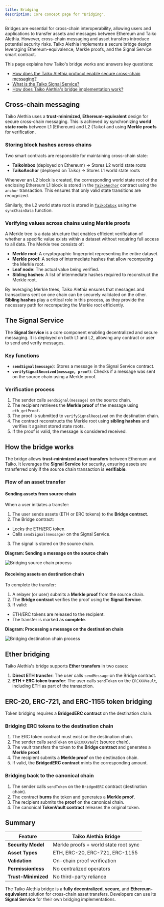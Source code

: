 ```yaml
---
title: Bridging
description: Core concept page for "Bridging".
---
```


Bridges are essential for cross-chain interoperability, allowing users and applications to transfer assets and messages between Ethereum and Taiko Alethia. However, cross-chain messaging and asset transfers introduce potential security risks. Taiko Alethia implements a secure bridge design leveraging Ethereum-equivalence, Merkle proofs, and the Signal Service smart contract.

This page explains how Taiko's bridge works and answers key questions:

- [How does the Taiko Alethia protocol enable secure cross-chain messaging?](#cross-chain-messaging)
- [What is the Taiko Signal Service?](#the-signal-service)
- [How does Taiko Alethia's bridge implementation work?](#how-the-bridge-works)

## Cross-chain messaging

Taiko Alethia uses a **trust-minimized**, **Ethereum-equivalent** design for secure cross-chain messaging. This is achieved by synchronizing **world state roots** between L1 (Ethereum) and L2 (Taiko) and using **Merkle proofs** for verification.

### Storing block hashes across chains

Two smart contracts are responsible for maintaining cross-chain state:

- **TaikoInbox** (deployed on Ethereum) → Stores L2 world state roots
- **TaikoAnchor** (deployed on Taiko) → Stores L1 world state roots

Whenever an L2 block is created, the corresponding world state root of the enclosing Ethereum L1 block is stored in the [`TaikoAnchor`](https://github.com/taikoxyz/taiko-mono/blob/taiko-alethia-protocol-v2.3.0/packages/protocol/contracts/layer2/based/TaikoAnchor.sol#L150) contract using the `anchor` transaction. This ensures that only valid state transitions are recognized.

Similarly, the L2 world state root is stored in [`TaikoInbox`](https://github.com/taikoxyz/taiko-mono/blob/taiko-alethia-protocol-v2.3.0/packages/protocol/contracts/layer1/based/TaikoInbox.sol#L699) using the `syncChainData` function.

### Verifying values across chains using Merkle proofs

A Merkle tree is a data structure that enables efficient verification of whether a specific value exists within a dataset without requiring full access to all data. The Merkle tree consists of:

- **Merkle root**: A cryptographic fingerprint representing the entire dataset.
- **Merkle proof**: A series of intermediate hashes that allow recomputing the Merkle root.
- **Leaf node**: The actual value being verified.
- **Sibling hashes**: A list of intermediate hashes required to reconstruct the Merkle root.

By leveraging Merkle trees, Taiko Alethia ensures that messages and transactions sent on one chain can be securely validated on the other. **Sibling hashes** play a critical role in this process, as they provide the necessary path for recomputing the Merkle root efficiently.

## The Signal Service

The **Signal Service** is a core component enabling decentralized and secure messaging. It is deployed on both L1 and L2, allowing any contract or user to send and verify messages.

### Key functions

- **`sendSignal(message)`**: Stores a message in the Signal Service contract.
- **`verifySignalReceived(message, proof)`**: Checks if a message was sent on the source chain using a Merkle proof.

### Verification process

1. The sender calls `sendSignal(message)` on the source chain.
2. The recipient retrieves the **Merkle proof** of the message using `eth_getProof`.
3. The proof is submitted to `verifySignalReceived` on the destination chain.
4. The contract reconstructs the Merkle root using **sibling hashes** and verifies it against stored state roots.
5. If the proof is valid, the message is considered received.

## How the bridge works

The bridge allows **trust-minimized asset transfers** between Ethereum and Taiko. It leverages the **Signal Service** for security, ensuring assets are transferred only if the source chain transaction is **verifiable**.

### Flow of an asset transfer

#### Sending assets from source chain

When a user initiates a transfer:

1. The user sends assets (ETH or ERC tokens) to the **Bridge contract**.
2. The Bridge contract:

- Locks the ETH/ERC token.
- Calls `sendSignal(message)` on the Signal Service.

3. The signal is stored on the source chain.

**Diagram: Sending a message on the source chain**

![Bridging source chain process](../../../../assets/content/docs/taiko-alethia-protocol/bridging-source-chain.webp)

#### Receiving assets on destination chain

To complete the transfer:

1. A relayer (or user) submits a **Merkle proof** from the source chain.
2. The **Bridge contract** verifies the proof using the **Signal Service**.
3. If valid:

- ETH/ERC tokens are released to the recipient.
- The transfer is marked as **complete**.

**Diagram: Processing a message on the destination chain**

![Bridging destination chain process](../../../../assets/content/docs/taiko-alethia-protocol/bridging-dest-chain.webp)

## Ether bridging

Taiko Alethia's bridge supports **Ether transfers** in two cases:

1. **Direct ETH transfer**: The user calls `sendMessage` on the Bridge contract.
2. **ETH + ERC token transfer**: The user calls `sendToken` on the `ERCXXXVault`, including ETH as part of the transaction.

## ERC-20, ERC-721, and ERC-1155 token bridging

Token bridging requires a **BridgedERC contract** on the destination chain.

### Bridging ERC tokens to the destination chain

1. The ERC token contract must exist on the destination chain.
2. The sender calls `sendToken` on `ERCXXXVault` (source chain).
3. The vault transfers the token to the **Bridge contract** and generates a **Merkle proof**.
4. The recipient submits a **Merkle proof** on the destination chain.
5. If valid, the **BridgedERC contract** mints the corresponding amount.

### Bridging back to the canonical chain

1. The sender calls `sendToken` on the `BridgedERC` contract (destination chain).
2. The contract **burns** the token and generates a **Merkle proof**.
3. The recipient submits the **proof** on the canonical chain.
4. The canonical **TokenVault contract** releases the original token.

## Summary

| Feature             | Taiko Alethia Bridge                  |
| ------------------- | ------------------------------------- |
| **Security Model**  | Merkle proofs + world state root sync |
| **Asset Types**     | ETH, ERC-20, ERC-721, ERC-1155        |
| **Validation**      | On-chain proof verification           |
| **Permissionless**  | No centralized operators              |
| **Trust-Minimized** | No third-party reliance               |

The Taiko Alethia bridge is a **fully decentralized**, **secure**, and **Ethereum-equivalent** solution for cross-chain asset transfers. Developers can use its **Signal Service** for their own bridging implementations.
